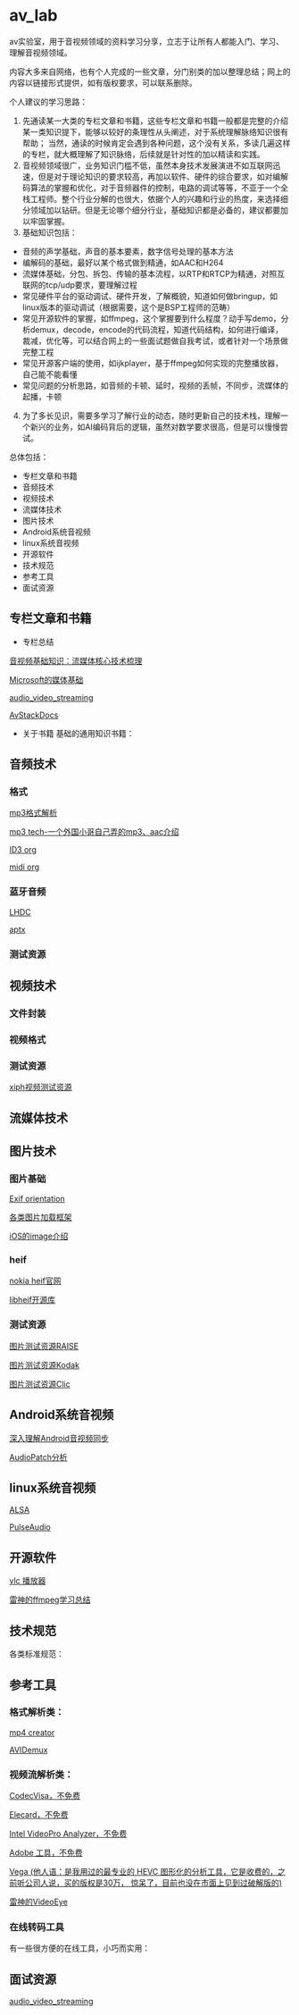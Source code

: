 # av_lab
av实验室，用于音视频领域的资料学习分享，立志于让所有人都能入门、学习、理解音视频领域。

内容大多来自网络，也有个人完成的一些文章，分门别类的加以整理总结；网上的内容以链接形式提供，如有版权要求，可以联系删除。

个人建议的学习思路：

1. 先通读某一大类的专栏文章和书籍，这些专栏文章和书籍一般都是完整的介绍某一类知识提下，能够以较好的条理性从头阐述，对于系统理解脉络知识很有帮助；
当然，通读的时候肯定会遇到各种问题，这个没有关系，多读几遍这样的专栏，就大概理解了知识脉络，后续就是针对性的加以精读和实践。
2. 音视频领域很广，业务知识门槛不低，虽然本身技术发展演进不如互联网迅速，但是对于理论知识的要求较高，再加以软件、硬件的综合要求，如对编解码算法的掌握和优化，对于音频器件的控制，电路的调试等等，不亚于一个全栈工程师。整个行业分解的也很大，依据个人的兴趣和行业的热度，来选择细分领域加以钻研。但是无论哪个细分行业，基础知识都是必备的，建议都要加以牢固掌握。
3. 基础知识包括：
 - 音频的声学基础，声音的基本要素，数字信号处理的基本方法
 - 编解码的基础，最好以某个格式做到精通，如AAC和H264
 - 流媒体基础，分包、拆包、传输的基本流程，以RTP和RTCP为精通，对照互联网的tcp/udp要求，要理解过程
 - 常见硬件平台的驱动调试、硬件开发，了解概貌，知道如何做bringup，如linux版本的驱动调试（根据需要，这个是BSP工程师的范畴）
 - 常见开源软件的掌握，如ffmpeg，这个掌握要到什么程度？动手写demo，分析demux，decode，encode的代码流程，知道代码结构，如何进行编译，裁减，优化等，可以结合网上的一些面试题做自我考试，或者针对一个场景做完整工程
 - 常见开源客户端的使用，如ijkplayer，基于ffmpeg如何实现的完整播放器，自己能不能看懂
 - 常见问题的分析思路，如音频的卡顿、延时，视频的丢帧，不同步，流媒体的起播，卡顿
4. 为了多长见识，需要多学习了解行业的动态，随时更新自己的技术栈，理解一个新兴的业务，如AI编码背后的逻辑，虽然对数学要求很高，但是可以慢慢尝试。

总体包括：

- 专栏文章和书籍
- 音频技术
- 视频技术
- 流媒体技术
- 图片技术
- Android系统音视频
- linux系统音视频
- 开源软件
- 技术规范
- 参考工具
- 面试资源

## 专栏文章和书籍

- 专栏总结

[音视频基础知识：流媒体核心技术梳理](https://mp.weixin.qq.com/s?__biz=MzI0NTMxMjA1MQ==&mid=2247483830&idx=1&sn=60bea3eb935eafcb81d0701908a822f6&chksm=e9513eeade26b7fc1cafd9ca3384f9bfa9a3ac329a58fbc625d963944036fd99ffebbf86f6d0&scene=21#wechat_redirect)

[Microsoft的媒体基础](https://docs.microsoft.com/zh-cn/windows/win32/medfound/media-foundation-programming-guide)

[audio_video_streaming](https://github.com/0voice/audio_video_streaming)

[AvStackDocs](https://github.com/ty6815/AvStackDocs)

- 关于书籍
基础的通用知识书籍：

## 音频技术
### 格式

[mp3格式解析](https://blog.csdn.net/sunshine1314/article/details/2514322)

[mp3 tech-一个外国小哥自己弄的mp3、aac介绍](http://www.mp3-tech.org/)

[ID3 org](https://id3.org/)

[midi org](https://www.midi.org/)

### 蓝牙音频

[LHDC](https://www.hwa-lhdc.org/how-it-works)

[aptx](https://www.aptx.com/which-aptx)

### 测试资源 

## 视频技术
### 文件封装

### 视频格式

### 测试资源
[xiph视频测试资源](https://media.xiph.org/video/derf/)

## 流媒体技术

## 图片技术
### 图片基础
[Exif orientation](https://jdhao.github.io/2019/07/31/image_rotation_exif_info/)

[各类图片加载框架](https://edward7zhang.github.io/2019/03/04/Android%E7%AB%AF%E5%90%84%E7%B1%BB%E5%9B%BE%E7%89%87%E5%8A%A0%E8%BD%BD%E6%A1%86%E6%9E%B6%E5%AF%B9%E6%AF%94/)

[iOS的image介绍](https://tenloy.github.io/2021/09/15/graphics-processing.html)

### heif
[nokia heif官网](https://nokiatech.github.io/heif/examples.html)

[libheif开源库](https://github.com/strukturag/libheif)

### 测试资源
[图片测试资源RAISE](http://loki.disi.unitn.it/RAISE/download.html)

[图片测试资源Kodak](https://r0k.us/graphics/kodak/)

[图片测试资源Clic](http://compression.cc/tasks/)

## Android系统音视频
[深入理解Android音视频同步](https://blog.csdn.net/nonmarking/article/details/78745646)

[AudioPatch分析](https://blog.csdn.net/yzhang8703/article/details/47660803)

## linux系统音视频

[ALSA](https://www.alsa-project.org/wiki/Main_Page)

[PulseAudio](https://gavv.github.io/articles/pulseaudio-under-the-hood/)

## 开源软件

[vlc 播放器](https://github.com/videolan/vlc)

[雷神的ffmpeg学习总结](https://blog.csdn.net/leixiaohua1020/article/details/15811977)

## 技术规范
各类标准规范：

## 参考工具
### 格式解析类：
[mp4 creator](http://mp4creator.sourceforge.net/)

[AVIDemux](https://www.fosshub.com/Avidemux.html)

### 视频流解析类：
[CodecVisa，不免费](http://www.codecian.com/)

[Elecard，不免费](http://www.elecard.com/en/download/products.html)

[Intel VideoPro Analyzer，不免费](https://software.intel.com/content/www/us/en/develop/articles/video-pro-analyzer.html)

[Adobe 工具，不免费](https://www.adobe.com/?faas_unique_submission_id={44411BF3-B7E5-44FB-3ED7-2F9F480102C1}&s_cid=null)

[Vega (他人语：是我用过的最专业的 HEVC 图形化的分析工具，它是收费的，之前听公司人说，买的版权是30万， 惊呆了，目前也没在市面上见到过破解版的)](http://lazybing.github.io/blog/2015/11/01/hevc-analyse-tool/)

[雷神的VideoEye](https://blog.csdn.net/leixiaohua1020/article/details/34553607)

### 在线转码工具
有一些很方便的在线工具，小巧而实用：

## 面试资源
[audio_video_streaming](https://github.com/0voice/audio_video_streaming)
